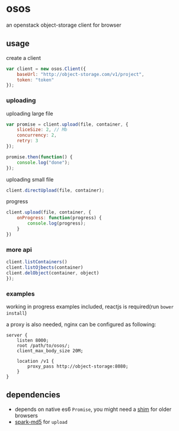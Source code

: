# osos

an openstack object-storage client for browser

## usage

create a client

```javascript
var client = new osos.Client({
    baseUrl: "http://object-storage.com/v1/project",
    token: "token"
});
```

### uploading

uploading large file

```javascript
var promise = client.upload(file, container, {
    sliceSize: 2, // Mb
    concurrency: 2,
    retry: 3
});

promise.then(function() {
    console.log("done");
});
```

uploading small file

```javascript
client.directUpload(file, container);
```

progress

```javascript
client.upload(file, container, {
    onProgress: function(progress) {
        console.log(progress);
    }
})
```

### more api

```javascript
client.listContainers()
client.listOjbects(container)
client.delObject(container, object)
});
```

### examples

working in progress examples included, reactjs is required(run `bower install`)

a proxy is also needed, nginx can be configured as following:

```nginx
server {
    listen 8000;
    root /path/to/osos/;
    client_max_body_size 20M;

    location /v1 {
        proxy_pass http://object-storage:8080;
    }
}
```

## dependencies

* depends on native es6 `Promise`, you might need a [shim][shim] for older browsers
* [spark-md5][spark-md5] for `upload`

[shim]: https://github.com/jakearchibald/es6-promise
[spark-md5]: https://github.com/satazor/SparkMD5
